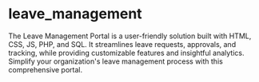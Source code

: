 # leave_management
The Leave Management Portal is a user-friendly solution built with HTML, CSS, JS, PHP, and SQL. It streamlines leave requests, approvals, and tracking, while providing customizable features and insightful analytics. Simplify your organization's leave management process with this comprehensive portal.
